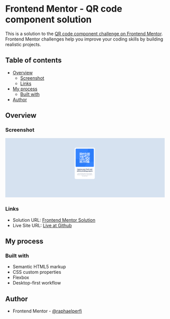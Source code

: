 # Frontend Mentor - QR code component solution

This is a solution to the [QR code component challenge on Frontend Mentor](https://www.frontendmentor.io/challenges/qr-code-component-iux_sIO_H). Frontend Mentor challenges help you improve your coding skills by building realistic projects.

## Table of contents

- [Overview](#overview)
  - [Screenshot](#screenshot)
  - [Links](#links)
- [My process](#my-process)
  - [Built with](#built-with)
- [Author](#author)

## Overview

### Screenshot

![](./design/screenshot-desktop.png)

### Links

- Solution URL: [Frontend Mentor Solution](https://github.com/raphaelperfi/frontendmentor/tree/main/newbie/qrcodecomponent)
- Live Site URL: [Live at Github](https://raphaelperfi.github.io/frontendmentor/newbie/qrcodecomponent)

## My process

### Built with

- Semantic HTML5 markup
- CSS custom properties
- Flexbox
- Desktop-first workflow

## Author

- Frontend Mentor - [@raphaelperfi](https://www.frontendmentor.io/profile/raphaelperfi)
